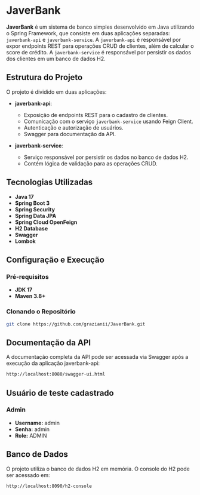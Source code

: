 # JaverBank

**JaverBank** é um sistema de banco simples desenvolvido em Java utilizando o Spring Framework, que consiste em duas aplicações separadas: `javerbank-api` e `javerbank-service`. A `javerbank-api` é responsável por expor endpoints REST para operações CRUD de clientes, além de calcular o score de crédito. A `javerbank-service` é responsável por persistir os dados dos clientes em um banco de dados H2.

## Estrutura do Projeto

O projeto é dividido em duas aplicações:

- **javerbank-api**: 
  - Exposição de endpoints REST para o cadastro de clientes.
  - Comunicação com o serviço `javerbank-service` usando Feign Client.
  - Autenticação e autorização de usuários.
  - Swagger para documentação da API.

- **javerbank-service**:
  - Serviço responsável por persistir os dados no banco de dados H2.
  - Contém lógica de validação para as operações CRUD.

## Tecnologias Utilizadas

- **Java 17**
- **Spring Boot 3**
- **Spring Security**
- **Spring Data JPA**
- **Spring Cloud OpenFeign**
- **H2 Database**
- **Swagger**
- **Lombok**

## Configuração e Execução

### Pré-requisitos

- **JDK 17**
- **Maven 3.8+**

### Clonando o Repositório

```bash
git clone https://github.com/grazianii/JaverBank.git
```

## Documentação da API

A documentação completa da API pode ser acessada via Swagger após a execução da aplicação javerbank-api:

```bash
http://localhost:8080/swagger-ui.html
```

## Usuário de teste cadastrado

### Admin
- **Username:** admin
- **Senha:** admin
- **Role:** ADMIN

## Banco de Dados

O projeto utiliza o banco de dados H2 em memória. O console do H2 pode ser acessado em:
```bash
http://localhost:8090/h2-console
```
